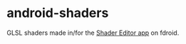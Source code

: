 # android-shaders
GLSL shaders made in/for the [Shader Editor app](https://f-droid.org/en/packages/de.markusfisch.android.shadereditor/) on fdroid.

